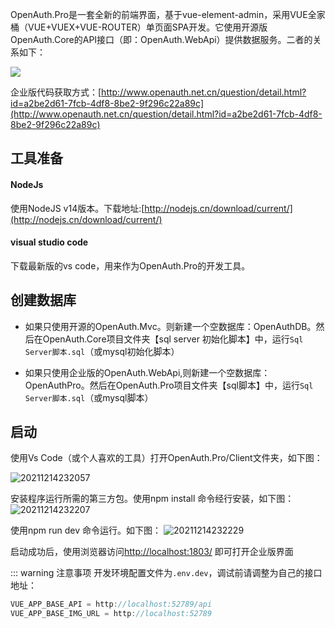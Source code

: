 OpenAuth.Pro是一套全新的前端界面，基于vue-element-admin，采用VUE全家桶（VUE+VUEX+VUE-ROUTER）单页面SPA开发。它使用开源版OpenAuth.Core的API接口（即：OpenAuth.WebApi）提供数据服务。二者的关系如下：

![](/architect.png)

企业版代码获取方式：[http://www.openauth.net.cn/question/detail.html?id=a2be2d61-7fcb-4df8-8be2-9f296c22a89c](http://www.openauth.net.cn/question/detail.html?id=a2be2d61-7fcb-4df8-8be2-9f296c22a89c)

## 工具准备

#### NodeJs

使用NodeJS v14版本。下载地址:[http://nodejs.cn/download/current/](http://nodejs.cn/download/current/)

#### visual studio code

下载最新版的vs code，用来作为OpenAuth.Pro的开发工具。


## 创建数据库

* 如果只使用开源的OpenAuth.Mvc。则新建一个空数据库：OpenAuthDB。然后在OpenAuth.Core项目文件夹【sql server 初始化脚本】中，运行`Sql Server脚本.sql`（或mysql初始化脚本）

* 如果只使用企业版的OpenAuth.WebApi,则新建一个空数据库：OpenAuthPro。然后在OpenAuth.Pro项目文件夹【sql脚本】中，运行`Sql Server脚本.sql`（或mysql脚本）

## 启动

使用Vs Code（或个人喜欢的工具）打开OpenAuth.Pro/Client文件夹，如下图：

![20211214232057](http://img.openauth.net.cn/20211214232057.png)


安装程序运行所需的第三方包。使用npm install 命令经行安装，如下图：
![20211214232207](http://img.openauth.net.cn/20211214232207.png)

使用npm run dev 命令运行。如下图：
![20211214232229](http://img.openauth.net.cn/20211214232229.png)

启动成功后，使用浏览器访问[http://localhost:1803/](http://localhost:1803/) 即可打开企业版界面

::: warning 注意事项
开发环境配置文件为`.env.dev`，调试前请调整为自己的接口地址：

```javascript
VUE_APP_BASE_API = http://localhost:52789/api
VUE_APP_BASE_IMG_URL = http://localhost:52789
```




